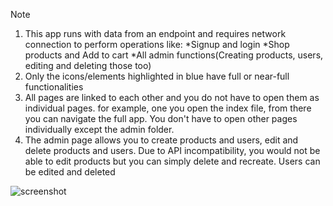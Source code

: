 Note
1. This app runs with data from an endpoint and requires network connection to perform operations like:
	*Signup and login
	*Shop products and Add to cart
	*All admin functions(Creating products, users, editing and deleting those too)
2. Only the icons/elements highlighted in blue have full or near-full functionalities
3. All pages are linked to each other and you do not have to open them as individual pages. for example, one you 	open the index file, from there you can navigate the full app. You don't have to open other pages 	individually except the admin folder.
4. The admin page allows you to create products and users, edit and delete products and users. Due to API incompatibility, you would not be able to edit products but you can simply delete and recreate. Users can be edited and deleted

![screenshot](https://user-images.githubusercontent.com/111019083/210661045-27588946-5ed4-4b37-91b9-226ba29db3ff.png)

